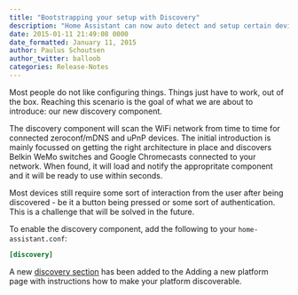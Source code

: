 ```yaml
---
title: "Bootstrapping your setup with Discovery"
description: "Home Assistant can now auto detect and setup certain devices in your network."
date: 2015-01-11 21:49:08 0000
date_formatted: January 11, 2015
author: Paulus Schoutsen
author_twitter: balloob
categories: Release-Notes
---
```


Most people do not like configuring things. Things just have to work, out of the box. Reaching this scenario is the goal of what we are about to introduce: our new discovery component.

The discovery component will scan the WiFi network from time to time for connected zeroconf/mDNS and uPnP devices. The initial introduction is mainly focussed on getting the right architecture in place and discovers Belkin WeMo switches and Google Chromecasts connected to your network. When found, it will load and notify the appropritate component and it will be ready to use within seconds.

Most devices still require some sort of interaction from the user after being discovered - be it a button being pressed or some sort of authentication. This is a challenge that will be solved in the future.

To enable the discovery component, add the following to your `home-assistant.conf`:

```conf
[discovery]
```

A new [discovery section](/developers/add_new_platform/#discovery) has been added to the Adding a new platform page with instructions how to make your platform discoverable.
